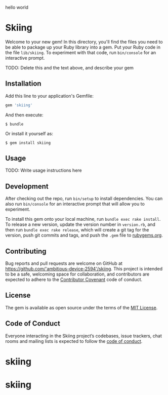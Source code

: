 hello world 
# Skiing

Welcome to your new gem! In this directory, you'll find the files you need to be able to package up your Ruby library into a gem. Put your Ruby code in the file `lib/skiing`. To experiment with that code, run `bin/console` for an interactive prompt.

TODO: Delete this and the text above, and describe your gem

## Installation

Add this line to your application's Gemfile:

```ruby
gem 'skiing'
```

And then execute:

    $ bundle

Or install it yourself as:

    $ gem install skiing

## Usage

TODO: Write usage instructions here

## Development

After checking out the repo, run `bin/setup` to install dependencies. You can also run `bin/console` for an interactive prompt that will allow you to experiment.

To install this gem onto your local machine, run `bundle exec rake install`. To release a new version, update the version number in `version.rb`, and then run `bundle exec rake release`, which will create a git tag for the version, push git commits and tags, and push the `.gem` file to [rubygems.org](https://rubygems.org).

## Contributing

Bug reports and pull requests are welcome on GitHub at https://github.com/'ambitious-device-2594'/skiing. This project is intended to be a safe, welcoming space for collaboration, and contributors are expected to adhere to the [Contributor Covenant](http://contributor-covenant.org) code of conduct.

## License

The gem is available as open source under the terms of the [MIT License](https://opensource.org/licenses/MIT).

## Code of Conduct

Everyone interacting in the Skiing project’s codebases, issue trackers, chat rooms and mailing lists is expected to follow the [code of conduct](https://github.com/'ambitious-device-2594'/skiing/blob/master/CODE_OF_CONDUCT.md).
# skiing
# skiing
